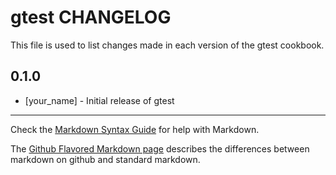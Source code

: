 gtest CHANGELOG
===============

This file is used to list changes made in each version of the gtest cookbook.

0.1.0
-----
- [your_name] - Initial release of gtest

- - -
Check the [Markdown Syntax Guide](http://daringfireball.net/projects/markdown/syntax) for help with Markdown.

The [Github Flavored Markdown page](http://github.github.com/github-flavored-markdown/) describes the differences between markdown on github and standard markdown.
